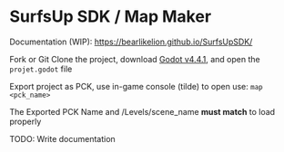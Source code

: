 # SurfsUp SDK / Map Maker

Documentation (WIP): https://bearlikelion.github.io/SurfsUpSDK/

Fork or Git Clone the project, download [Godot v4.4.1](https://godotengine.org/download/archive/4.4.1-stable/), and open the `projet.godot` file

Export project as PCK, use in-game console (tilde) to open use:
	`map <pck_name>`

The Exported PCK Name and /Levels/scene_name **must match** to load properly

TODO: Write documentation
